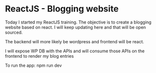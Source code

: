# ReactJS - Blogging website
Today I started my ReactJS training. The objective is to create a blogging website based on react. I will keep updating here and that will be open sourced.

The backend will more likely be wordpress and frontend will be react. 

I will expose WP DB with the APIs and will consume those APIs on the frontend to render my blog entries

To run the app: npm run dev
